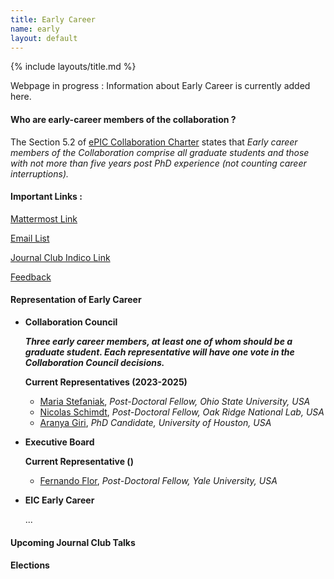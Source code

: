 ```yaml
---
title: Early Career
name: early
layout: default
---
```


{% include layouts/title.md %}

Webpage in progress : Information about Early Career is currently added here.

#### Who are early-career members of the collaboration ?

The Section 5.2 of [ePIC Collaboration Charter](https://indico.bnl.gov/event/17732/contributions/70597/attachments/44428/74975/EPIC_Charter-v1.0.pdf) states that *Early career members of the Collaboration comprise all graduate students and those with not more than five years post PhD experience (not counting career interruptions).* 

#### Important Links :

[Mattermost Link](https://chat.epic-eic.org/main/channels/early-career)

[Email List](https://lists.bnl.gov/mailman/listinfo/eic-projdet-earlycareer-l)

[Journal Club Indico Link](https://indico.bnl.gov/category/513/)

[Feedback](https://forms.gle/GSus6iVM8Ldcem9AA)

#### Representation of Early Career

* **Collaboration Council**

	***Three early career members, at least one of whom should be a graduate student. Each representative  will have one vote in the Collaboration Council decisions.***

	**Current Representatives (2023-2025)**
	* [Maria Stefaniak](https://www.linkedin.com/in/maria-stefaniak-physics/), *Post-Doctoral Fellow, Ohio State University, USA*
	* [Nicolas Schimdt](https://www.linkedin.com/in/nicolas-vt-schmidt/), *Post-Doctoral Fellow, Oak Ridge National Lab, USA* 
	* [Aranya Giri](https://www.linkedin.com/in/aranya-giri-a37067260/), *PhD Candidate, University of Houston, USA*
* **Executive Board**

	**Current Representative ()**
	* [Fernando Flor](https://physics.yale.edu/people/fernando-flor), *Post-Doctoral Fellow, Yale University, USA*

* **EIC Early Career**

	...

#### Upcoming Journal Club Talks


#### Elections
